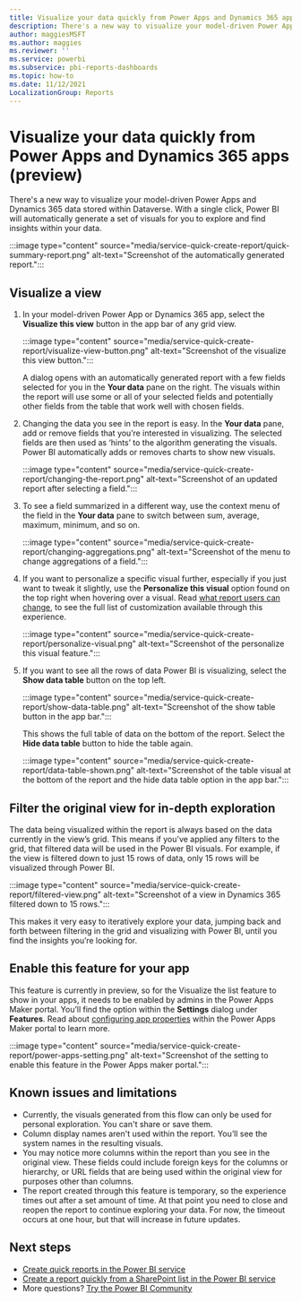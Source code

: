 ```yaml
---
title: Visualize your data quickly from Power Apps and Dynamics 365 apps (preview)
description: There's a new way to visualize your model-driven Power Apps and Dynamics 365 data stored within Dataverse. With just a single click, Power BI will automatically generate a set of visuals for you to explore and find insights within your data.  
author: maggiesMSFT
ms.author: maggies
ms.reviewer: ''
ms.service: powerbi
ms.subservice: pbi-reports-dashboards
ms.topic: how-to
ms.date: 11/12/2021
LocalizationGroup: Reports
---
```

# Visualize your data quickly from Power Apps and Dynamics 365 apps (preview) 

There's a new way to visualize your model-driven Power Apps and Dynamics 365 data stored within Dataverse. With a single click, Power BI will automatically generate a set of visuals for you to explore and find insights within your data. 

:::image type="content" source="media/service-quick-create-report/quick-summary-report.png" alt-text="Screenshot of the automatically generated report.":::

## Visualize a view
1.	In your model-driven Power App or Dynamics 365 app, select the **Visualize this view** button in the app bar of any grid view. 

    :::image type="content" source="media/service-quick-create-report/visualize-view-button.png" alt-text="Screenshot of the visualize this view button."::: 

    A dialog opens with an automatically generated report with a few fields selected for you in the **Your data** pane on the right. The visuals within the report will use some or all of your selected fields and potentially other fields from the table that work well with chosen fields.
2.	Changing the data you see in the report is easy. In the **Your data** pane, add or remove fields that you’re interested in visualizing. The selected fields are then used as ‘hints’ to the algorithm generating the visuals. Power BI automatically adds or removes charts to show new visuals. 

    :::image type="content" source="media/service-quick-create-report/changing-the-report.png" alt-text="Screenshot of an updated report after selecting a field."::: 
3. To see a field summarized in a different way, use the context menu of the field in the **Your data** pane to switch between sum, average, maximum, minimum, and so on. 

    :::image type="content" source="media/service-quick-create-report/changing-aggregations.png" alt-text="Screenshot of the menu to change aggregations of a field."::: 
4. If you want to personalize a specific visual further, especially if you just want to tweak it slightly, use the **Personalize this visual** option found on the top right when hovering over a visual. Read [what report users can change](power-bi-personalize-visuals.md#what-report-users-can-change), to see the full list of customization available through this experience. 

    :::image type="content" source="media/service-quick-create-report/personalize-visual.png" alt-text="Screenshot of the personalize this visual feature."::: 
5. If you want to see all the rows of data Power BI is visualizing, select the **Show data table** button on the top left.  

    :::image type="content" source="media/service-quick-create-report/show-data-table.png" alt-text="Screenshot of the show table button in the app bar.":::  

    This shows the full table of data on the bottom of the report. Select the **Hide data table** button to hide the table again.    

    :::image type="content" source="media/service-quick-create-report/data-table-shown.png" alt-text="Screenshot of the table visual at the bottom of the report and the hide data table option in the app bar.":::   

## Filter the original view for in-depth exploration 
The data being visualized within the report is always based on the data currently in the view’s grid. This means if you've applied any filters to the grid, that filtered data will be used in the Power BI visuals. For example, if the view is filtered down to just 15 rows of data, only 15 rows will be visualized through Power BI.    

:::image type="content" source="media/service-quick-create-report/filtered-view.png" alt-text="Screenshot of a view in Dynamics 365 filtered down to 15 rows.":::       

This makes it very easy to iteratively explore your data, jumping back and forth between filtering in the grid and visualizing with Power BI, until you find the insights you’re looking for. 

## Enable this feature for your app

This feature is currently in preview, so for the Visualize the list feature to show in your apps, it needs to be enabled by admins in the Power Apps Maker portal. You’ll find the option within the **Settings** dialog under **Features**. Read about [configuring app properties](/powerapps/maker/model-driven-apps/create-model-driven-app#configure-app-properties) within the Power Apps Maker portal to learn more.      

:::image type="content" source="media/service-quick-create-report/power-apps-setting.png" alt-text="Screenshot of the setting to enable this feature in the Power Apps maker portal.":::

## Known issues and limitations

- Currently, the visuals generated from this flow can only be used for personal exploration. You can't share or save them.
- Column display names aren't used within the report. You’ll see the system names in the resulting visuals.
- You may notice more columns within the report than you see in the original view. These fields could include foreign keys for the columns or hierarchy, or URL fields that are being used within the original view for purposes other than columns. 
- The report created through this feature is temporary, so the experience times out after a set amount of time. At that point you need to close and reopen the report to continue exploring your data. For now, the timeout occurs at one hour, but that will increase in future updates. 

## Next steps

* [Create quick reports in the Power BI service](service-quick-create-report.md)
* [Create a report quickly from a SharePoint list in the Power BI service](service-quick-create-sharepoint-list.md)
* More questions? [Try the Power BI Community](https://community.powerbi.com/)
